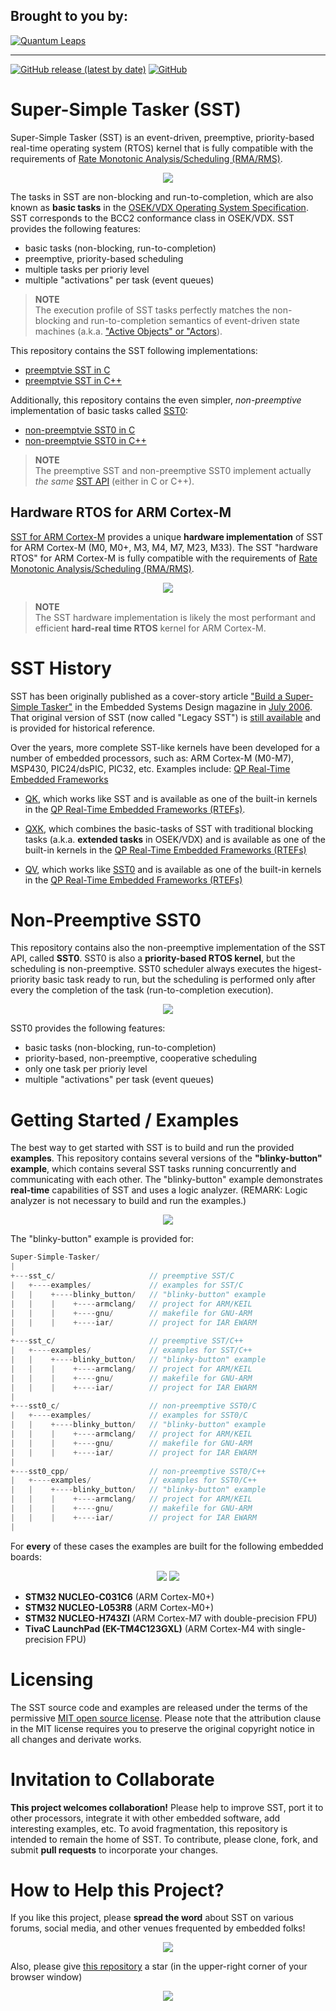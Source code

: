 ## Brought to you by:
[![Quantum Leaps](https://www.state-machine.com/attachments/logo_ql_400.png)](https://www.state-machine.com)
<hr>

[![GitHub release (latest by date)](https://img.shields.io/github/v/release/QuantumLeaps/Super-Simple-Tasker)](https://github.com/QuantumLeaps/Super-Simple-Tasker/releases/latest)
[![GitHub](https://img.shields.io/github/license/QuantumLeaps/Super-Simple-Tasker)](https://github.com/QuantumLeaps/Super-Simple-Tasker/blob/master/LICENSE)

# Super-Simple Tasker (SST)
Super-Simple Tasker (SST) is an event-driven, preemptive, priority-based
real-time operating system (RTOS) kernel that is fully compatible with
the requirements of
[Rate Monotonic Analysis/Scheduling (RMA/RMS)](https://youtu.be/kLxxXNCrY60).

<p align="center"><img src="img/logo_sst_c-cpp.png"/></p>

The tasks in SST are non-blocking and run-to-completion, which are also known
as **basic tasks** in the
[OSEK/VDX Operating System Specification](https://www.irisa.fr/alf/downloads/puaut/TPNXT/images/os223.pdf). SST corresponds to the BCC2 conformance class in OSEK/VDX.
SST provides the following features:
- basic tasks (non-blocking, run-to-completion)
- preemptive, priority-based scheduling
- multiple tasks per prioriy level
- multiple "activations" per task (event queues)

> **NOTE**<br>
The execution profile of SST tasks perfectly matches the non-blocking and
run-to-completion semantics of event-driven state machines
(a.k.a. ["Active Objects" or "Actors](https://www.state-machine.com/active-object)).

This repository contains the SST following implementations:
- [preemptvie SST in C](sst_c)
- [preemptvie SST in C++](sst_cpp)

Additionally, this repository contains the even simpler, *non-preemptive*
implementation of basic tasks called [SST0](#non-preemptive-sst0):
- [non-preemptvie SST0 in C](sst0_c)
- [non-preemptvie SST0 in C++](sst0_cpp)


> **NOTE**<br>
The preemptive SST and non-preemptive SST0 implement actually *the same*
[SST API](https://github.com/QuantumLeaps/Super-Simple-Tasker/tree/main/include)
(either in C or C++).

## Hardware RTOS for ARM Cortex-M
[SST for ARM Cortex-M](sst_c/ports/arm-cm) provides a unique
**hardware implementation** of SST for ARM Cortex-M (M0, M0+, M3,
M4, M7, M23, M33). The SST "hardware RTOS" for ARM Cortex-M is fully
compatible with the requirements of
[Rate Monotonic Analysis/Scheduling (RMA/RMS)](https://youtu.be/kLxxXNCrY60).

<p align="center"><img src="img/logo_sst-arm-cm.png"/></p>

> **NOTE**<br>
The SST hardware implementation is likely the most performant and efficient
**hard-real time RTOS** kernel for ARM Cortex-M.


# SST History
SST has been originally published as a cover-story article
["Build a Super-Simple Tasker"](legacy/Super-Simple-Tasker.pdf) in the
Embedded Systems Design magazine in
[July 2006](https://www.embedded.com/embedded-systems-design-july-2006).
That original version of SST (now called "Legacy SST") is
[still available](legacy) and is provided for historical reference.

Over the years, more complete SST-like kernels have been developed
for a number of embedded processors, such as: ARM Cortex-M (M0-M7),
MSP430, PIC24/dsPIC, PIC32, etc. Examples include:
[QP Real-Time Embedded Frameworks](https://www.state-machine.com/products/qp)

- [QK](https://www.state-machine.com/qpc/srs_qk.html),
which  works like SST and is available as one of the built-in kernels in the
[QP Real-Time Embedded Frameworks (RTEFs)](https://www.state-machine.com/products/qp).

- [QXK](https://www.state-machine.com/qpc/srs_qxk.html),
which combines the basic-tasks of SST with traditional blocking tasks (a.k.a.
**extended tasks** in OSEK/VDX) and is available as one of the
built-in kernels in the
[QP Real-Time Embedded Frameworks (RTEFs)](https://www.state-machine.com/products/qp)

- [QV](https://www.state-machine.com/qpc/srs_qv.html),
which works like [SST0](#non-preemptive-sst0) and is available as one
of the built-in kernels in the
[QP Real-Time Embedded Frameworks (RTEFs)](https://www.state-machine.com/products)


# Non-Preemptive SST0
This repository contains also the non-preemptive implementation of the
SST API, called **SST0**. SST0 is also a **priority-based
RTOS kernel**, but the scheduling is non-preemptive. SST0 scheduler always
executes the higest-priority basic task ready to run, but the scheduling
is performed only after every the completion of the task (run-to-completion
execution).

<p align="center"><img src="img/logo_sst0-chip.png"/></p>

SST0 provides the following features:
- basic tasks (non-blocking, run-to-completion)
- priority-based, non-preemptive, cooperative scheduling
- only one task per prioriy level
- multiple "activations" per task (event queues)


# Getting Started / Examples
The best way to get started with SST is to build and run the provided
**examples**. This repository contains several versions of the
**"blinky-button" example**, which contains several SST tasks running
concurrently and communicating with each other. The "blinky-button" example
demonstrates **real-time** capabilities of SST and uses a logic analyzer.
(REMARK: Logic analyzer is not necessary to build and run the examples.)

<p align="center"><img src="img/blinky_button.png"/></p>

The "blinky-button" example is provided for:
```c
Super-Simple-Tasker/
|
+---sst_c/                     // preemptive SST/C
|   +----examples/             // examples for SST/C
|   |    +----blinky_button/   // "blinky-button" example
|   |    |    +----armclang/   // project for ARM/KEIL
|   |    |    +----gnu/        // makefile for GNU-ARM
|   |    |    +----iar/        // project for IAR EWARM
|
+---sst_c/                     // preemptive SST/C++
|   +----examples/             // examples for SST/C++
|   |    +----blinky_button/   // "blinky-button" example
|   |    |    +----armclang/   // project for ARM/KEIL
|   |    |    +----gnu/        // makefile for GNU-ARM
|   |    |    +----iar/        // project for IAR EWARM
|
+---sst0_c/                    // non-preemptive SST0/C
|   +----examples/             // examples for SST0/C
|   |    +----blinky_button/   // "blinky-button" example
|   |    |    +----armclang/   // project for ARM/KEIL
|   |    |    +----gnu/        // makefile for GNU-ARM
|   |    |    +----iar/        // project for IAR EWARM
|
+---sst0_cpp/                  // non-preemptive SST0/C++
|   +----examples/             // examples for SST0/C++
|   |    +----blinky_button/   // "blinky-button" example
|   |    |    +----armclang/   // project for ARM/KEIL
|   |    |    +----gnu/        // makefile for GNU-ARM
|   |    |    +----iar/        // project for IAR EWARM
|
```
For **every** of these cases the examples are built for the following
embedded boards:

<p align="center">
<img src="img/bd-nucleos.png"/>
<img src="img/bd_EK-TM4C123GXL.jpg"/>
</p>

- **STM32 NUCLEO-C031C6** (ARM Cortex-M0+)
- **STM32 NUCLEO-L053R8** (ARM Cortex-M0+)
- **STM32 NUCLEO-H743ZI** (ARM Cortex-M7 with double-precision FPU)
- **TivaC LaunchPad (EK-TM4C123GXL)** (ARM Cortex-M4 with single-precision FPU)

# Licensing
The SST source code and examples are released under the terms of the
permissive [MIT open source license](LICENSE). Please note that the
attribution clause in the MIT license requires you to preserve the
original copyright notice in all changes and derivate works.


# Invitation to Collaborate
**This project welcomes collaboration!** Please help to improve SST,
port it to other processors, integrate it with other embedded software,
add interesting examples, etc. To avoid fragmentation, this repository is
intended to remain the home of SST. To contribute, please clone, fork,
and submit **pull requests** to incorporate your changes.


# How to Help this Project?
If you like this project, please **spread the word** about SST on various
forums, social media, and other venues frequented by embedded folks!

<p align="center"><img src="img/spread-the-word.jpg"/></p>

Also, please give [this repository](https://github.com/QuantumLeaps/Super-Simple-Tasker)
a star (in the upper-right corner of your browser window)

<p align="center"><img src="img/github-star.jpg"/></p>


